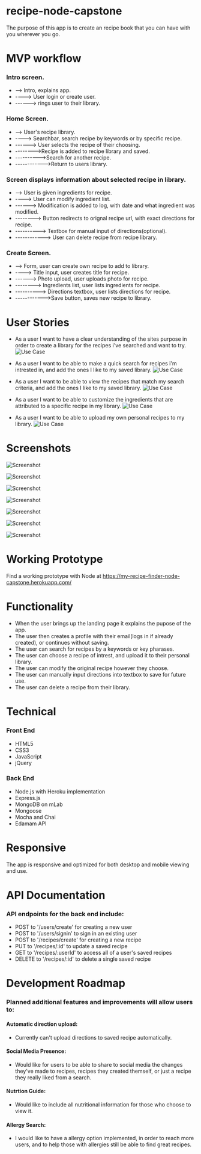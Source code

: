 # recipe-node-capstone

The purpose of this app is to create an recipe book that you can have with you wherever you go.

# MVP workflow
### Intro screen.
* --> Intro, explains app.
* ----> User login or create user.
* ------> rings user to their library.
### Home Screen.
* --> User's recipe library.
* ----> Searchbar, search recipe by keywords or by specific recipe.
* ------> User selects the recipe of their choosing.
* -------->Recipe is added to recipe library and saved.
* ---------->Search for another recipe.
* ------------>Return to users library.
### Screen displays information about selected recipe in library.
* --> User is given ingredients for recipe.
* ----> User can modify ingredient list.
* ------> Modification is added to log, with date and what ingredient was modified.
* --------> Button redirects to orignal recipe url, with exact directions for recipe.
* ----------> Textbox for manual input of directions(optional).
* ------------> User can delete recipe from recipe library.
### Create Screen.
* --> Form, user can create own recipe to add to library.
* ----> Title input, user creates title for recipe.
* ------> Photo upload, user uploads photo for recipe.
* --------> Ingredients list, user lists ingredients for recipe.
* ----------> Directions textbox, user lists directions for recipe.
* ------------>Save button, saves new recipe to library.

# User Stories
* As a user I want to have a clear understanding of the sites purpose in order to create a library for the recipes i've searched and want to try.
![Use Case](https://github.com/bgerardi20/my-recipe-finder-node-capstone/blob/master/github-images/intro-screen.JPG)

* As a user I want to be able to make a quick search for recipes i'm intrested in, and add the ones I like to my saved library.
![Use Case](https://github.com/bgerardi20/my-recipe-finder-node-capstone/blob/master/github-images/home-screen.JPG)


* As a user I want to be able to view the recipes that match my search criteria, and add the ones I like to my saved library.
![Use Case](https://github.com/bgerardi20/my-recipe-finder-node-capstone/blob/master/github-images/search-screen.JPG)


* As a user I want to be able to customize the ingredients that are attributed to a specific recipe in my library.
![Use Case](https://github.com/bgerardi20/my-recipe-finder-node-capstone/blob/master/github-images/recipe-screen.JPG)


* As a user I want to be able to upload my own personal recipes to my library.
![Use Case](https://github.com/bgerardi20/my-recipe-finder-node-capstone/blob/master/github-images/create-screen.JPG)



# Screenshots
![Screenshot](https://github.com/bgerardi20/my-recipe-finder-node-capstone/blob/master/github-images/introduction-page.png)

![Screenshot](https://github.com/bgerardi20/my-recipe-finder-node-capstone/blob/master/github-images/sign-in-page.png)

![Screenshot](https://github.com/bgerardi20/my-recipe-finder-node-capstone/blob/master/github-images/create-account-page.png)

![Screenshot](https://github.com/bgerardi20/my-recipe-finder-node-capstone/blob/master/github-images/recipe-library-page.png)

![Screenshot](https://github.com/bgerardi20/my-recipe-finder-node-capstone/blob/master/github-images/create-recipe-page.png)

![Screenshot](https://github.com/bgerardi20/my-recipe-finder-node-capstone/blob/master/github-images/search-screen-page.png)

![Screenshot](https://github.com/bgerardi20/my-recipe-finder-node-capstone/blob/master/github-images/search-results-page.png)

# Working Prototype
Find a working prototype with Node at https://my-recipe-finder-node-capstone.herokuapp.com/

# Functionality
* When the user brings up the landing page it explains the pupose of the app.
* The user then creates a profile with their email(logs in if already created), or continues without saving.
* The user can search for recipes by a keywords or key pharases.
* The user can choose a recipe of intrest, and upload it to their personal library.
* The user can modify the original recipe however they choose.
* The user can manually input directions into textbox to save for future use.
* The user can delete a recipe from their library.

# Technical

### Front End
* HTML5
* CSS3
* JavaScript
* jQuery

### Back End
* Node.js with Heroku implementation
* Express.js
* MongoDB on mLab
* Mongoose
* Mocha and Chai
* Edamam API

# Responsive
The app is responsive and optimized for both desktop and mobile viewing and use.

# API Documentation
### API endpoints for the back end include:

* POST to '/users/create' for creating a new user
* POST to '/users/signin' to sign in an existing user
* POST to '/recipes/create' for creating a new recipe
* PUT to '/recipes/:id' to update a saved recipe
* GET to '/recipes/:userId' to access all of a user's saved recipes
* DELETE to '/recipes/:id' to delete a single saved recipe

# Development Roadmap

### Planned additional features and improvements will allow users to:

#### Automatic direction upload:
* Currently can't upload directions to saved recipe automatically.

#### Social Media Presence:
* Would like for users to be able to share to social media the changes they've made to recipes, recipes they created themself, or just a recipe they really liked from a search.

#### Nutrtion Guide:
* Would like to include all nutritional information for those who choose to view it.

#### Allergy Search:
* I would like to have a allergy option implemented, in order to reach more users, and to help those with allergies still be able to find great recipes.
